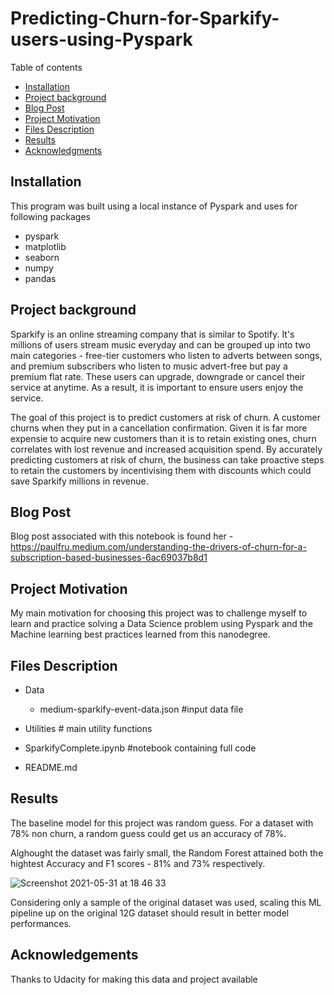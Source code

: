 # Predicting-Churn-for-Sparkify-users-using-Pyspark

Table of contents
* [Installation](#Installation)
* [Project background](#Project-background)
* [Blog Post](#Blog-Post)
* [Project Motivation](#Project-Motivation)
* [Files Description](#Files-Description)
* [Results](#Results)
* [Acknowledgments](#Aknowledgments)

## Installation
This program was built using a local instance of Pyspark and uses for following packages
- pyspark
- matplotlib
- seaborn
- numpy
- pandas

## Project background
Sparkify is an online streaming company that is similar to Spotify. It's millions of users stream music everyday and can be grouped up into two main categories - free-tier customers who listen to adverts between songs, and premium subscribers who listen to music advert-free but pay a premium flat rate. These users can upgrade, downgrade or cancel their service at anytime. As a result, it is important to ensure users enjoy the service.

The goal of this project is to predict customers at risk of churn. A customer churns when they put in a cancellation confirmation. Given it is far more expensie to acquire new customers than it is to retain existing ones, churn correlates with lost revenue and increased acquisition spend. By accurately predicting customers at risk of churn, the business can take proactive steps to retain the customers by incentivising them with discounts which could save Sparkify millions in revenue.

## Blog Post
Blog post associated with this notebook is found her - https://paulfru.medium.com/understanding-the-drivers-of-churn-for-a-subscription-based-businesses-6ac69037b8d1

## Project Motivation
My main motivation for choosing this project was to challenge myself to learn and practice solving a Data Science problem using Pyspark and the Machine learning best practices learned from this nanodegree.

## Files Description
- Data
    - medium-sparkify-event-data.json #input data file

- Utilities # main utility functions
- SparkifyComplete.ipynb #notebook containing full code
- README.md

## Results
The baseline model for this project was random guess. For a dataset with 78% non churn, a random guess could get us an accuracy of 78%. 

Alghought the dataset was fairly small, the Random Forest attained both the hightest Accuracy and F1 scores - 81% and 73% respectively.

![Screenshot 2021-05-31 at 18 46 33](https://user-images.githubusercontent.com/42175485/120227137-86c9ce00-c240-11eb-9a20-e8cb456d490b.png)

Considering only a sample of the original dataset was used, scaling this ML pipeline up on the original 12G dataset should result in better model performances.

## Acknowledgements
Thanks to Udacity for making this data and project available


 

